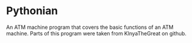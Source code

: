 # Pythonian
An ATM machine program that covers the basic functions of an ATM machine. Parts of this program were taken from KlnyaTheGreat on github.
